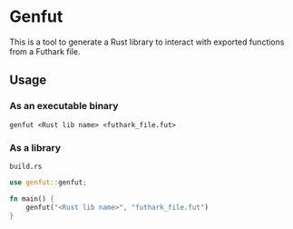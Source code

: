 # Genfut

This is a tool to generate a Rust library to interact with exported functions from a Futhark file.

## Usage

### As an executable binary
```shell
genfut <Rust lib name> <futhark_file.fut>
```

### As a library

`build.rs`
```rust
use genfut::genfut;

fn main() {
    genfut("<Rust lib name>", "futhark_file.fut")
}

```
